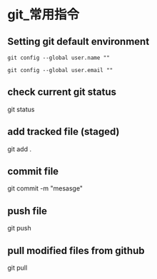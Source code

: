 # git_常用指令

## Setting git default environment
```
git config --global user.name ""
```
```
git config --global user.email ""
```
## check current git status

git status

## add tracked file (staged)

git add .

## commit file
git commit -m "mesasge"

## push file

git push

## pull modified files from github
git pull
